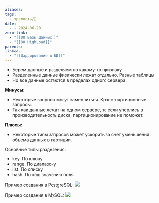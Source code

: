 ```yaml
---
aliases: 
tags:
  - зрелость/🌱
date:
  - - 2024-06-20
zero-link:
  - "[[00 Базы Данных]]"
  - "[[00 HighLoad]]"
parents: 
linked:
  - "[[Шардирование в БД]]"
---
```

- Берем данные и разделяем по какому-то признаку
- Разделенные данные физически лежат отдельно. Разные таблицы
- Но все данные остаются в пределах одного сервера.

**Минусы:**
- Некоторые запросы могут замедлиться. Кросс-партиционные запросы.
- Так как данные лежат на одном сервере, то если уперлись в производительность диска, партиционирование не поможет.

**Плюсы:**
- Некоторые типы запросов может ускорить за счет уменьшения объема данных в партиции.

Основные типы разделения:
- key. По ключу
- range. По диапазону
- list. По списку
- hash. По хэш значению поля
 
Пример создания в PostgreSQL: ![](Pasted%20image%2020240620214723.png)

Пример создания в MySQL: ![](Pasted%20image%2020240620214648.png)